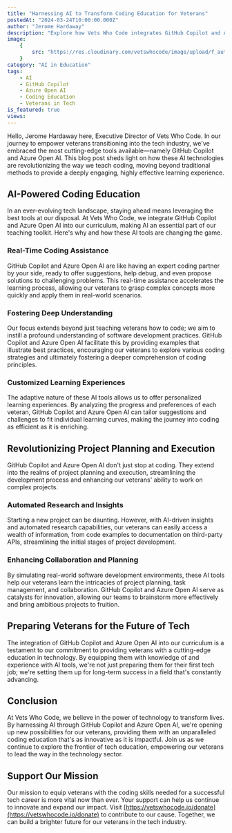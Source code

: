 ```yaml
---
title: "Harnessing AI to Transform Coding Education for Veterans"
postedAt: "2024-03-24T10:00:00.000Z"
author: "Jerome Hardaway"
description: "Explore how Vets Who Code integrates GitHub Copilot and Azure Open AI into its curriculum, offering veterans an innovative approach to learning programming and preparing them for the future of tech."
image:
    {
        src: "https://res.cloudinary.com/vetswhocode/image/upload/f_auto,q_auto,g_auto/v1711322381/ai-teaching-vetswhocode_gixy7v.jpg",
    }
category: "AI in Education"
tags:
    - AI
    - GitHub Copilot
    - Azure Open AI
    - Coding Education
    - Veterans in Tech
is_featured: true
views:
---
```


Hello, Jerome Hardaway here, Executive Director of Vets Who Code. In our journey to empower veterans transitioning into the tech industry, we've embraced the most cutting-edge tools available—namely GitHub Copilot and Azure Open AI. This blog post sheds light on how these AI technologies are revolutionizing the way we teach coding, moving beyond traditional methods to provide a deeply engaging, highly effective learning experience.

## AI-Powered Coding Education

In an ever-evolving tech landscape, staying ahead means leveraging the best tools at our disposal. At Vets Who Code, we integrate GitHub Copilot and Azure Open AI into our curriculum, making AI an essential part of our teaching toolkit. Here's why and how these AI tools are changing the game.

### Real-Time Coding Assistance

GitHub Copilot and Azure Open AI are like having an expert coding partner by your side, ready to offer suggestions, help debug, and even propose solutions to challenging problems. This real-time assistance accelerates the learning process, allowing our veterans to grasp complex concepts more quickly and apply them in real-world scenarios.

### Fostering Deep Understanding

Our focus extends beyond just teaching veterans how to code; we aim to instill a profound understanding of software development practices. GitHub Copilot and Azure Open AI facilitate this by providing examples that illustrate best practices, encouraging our veterans to explore various coding strategies and ultimately fostering a deeper comprehension of coding principles.

### Customized Learning Experiences

The adaptive nature of these AI tools allows us to offer personalized learning experiences. By analyzing the progress and preferences of each veteran, GitHub Copilot and Azure Open AI can tailor suggestions and challenges to fit individual learning curves, making the journey into coding as efficient as it is enriching.

## Revolutionizing Project Planning and Execution

GitHub Copilot and Azure Open AI don't just stop at coding. They extend into the realms of project planning and execution, streamlining the development process and enhancing our veterans' ability to work on complex projects.

### Automated Research and Insights

Starting a new project can be daunting. However, with AI-driven insights and automated research capabilities, our veterans can easily access a wealth of information, from code examples to documentation on third-party APIs, streamlining the initial stages of project development.

### Enhancing Collaboration and Planning

By simulating real-world software development environments, these AI tools help our veterans learn the intricacies of project planning, task management, and collaboration. GitHub Copilot and Azure Open AI serve as catalysts for innovation, allowing our teams to brainstorm more effectively and bring ambitious projects to fruition.

## Preparing Veterans for the Future of Tech

The integration of GitHub Copilot and Azure Open AI into our curriculum is a testament to our commitment to providing veterans with a cutting-edge education in technology. By equipping them with knowledge of and experience with AI tools, we're not just preparing them for their first tech job; we're setting them up for long-term success in a field that's constantly advancing.

## Conclusion

At Vets Who Code, we believe in the power of technology to transform lives. By harnessing AI through GitHub Copilot and Azure Open AI, we're opening up new possibilities for our veterans, providing them with an unparalleled coding education that's as innovative as it is impactful. Join us as we continue to explore the frontier of tech education, empowering our veterans to lead the way in the technology sector.

## Support Our Mission

Our mission to equip veterans with the coding skills needed for a successful tech career is more vital now than ever. Your support can help us continue to innovate and expand our impact. Visit [https://vetswhocode.io/donate](https://vetswhocode.io/donate) to contribute to our cause. Together, we can build a brighter future for our veterans in the tech industry.
